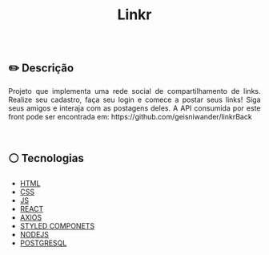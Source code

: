 # <p align = "center"> Linkr </p>
<p align = "center">
</br>

## ✏️ Descrição
<p align="justify" >Projeto que implementa uma rede social de compartilhamento de links. Realize seu cadastro, faça seu login e comece a postar seus links! Siga seus amigos e interaja com as postagens deles. A API consumida por este front pode ser encontrada em: https://github.com/geisniwander/linkrBack </p>

</br>

##  <p align = "left"> :white_circle: Tecnologias</p>

- [HTML](https://developer.mozilla.org/pt-BR/docs/Web/HTML)
- [CSS](https://www.w3schools.com/css/)
- [JS](https://developer.mozilla.org/pt-BR/docs/Web/JavaScript)
- [REACT](https://pt-br.reactjs.org/)
- [AXIOS](https://axios-http.com/ptbr/docs/intro)
- [STYLED COMPONETS](https://styled-components.com/)
- [NODEJS](https://nodejs.org/en)
- [POSTGRESQL](https://www.postgresql.org/)
</br>
